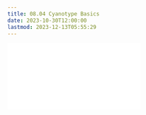 ```yaml
---
title: 08.04 Cyanotype Basics
date: 2023-10-30T12:00:00
lastmod: 2023-12-13T05:55:29
---
```


![Link to included file content](../../../../photography/cyanotype-basics.md)
